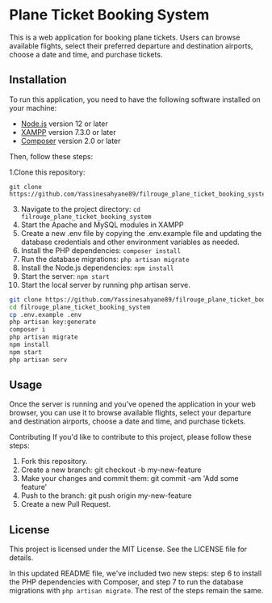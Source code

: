 # Plane Ticket Booking System

This is a web application for booking plane tickets. Users can browse available flights, select their preferred departure and destination airports, choose a date and time, and purchase tickets.

## Installation

To run this application, you need to have the following software installed on your machine:

- [Node.js](https://nodejs.org/) version 12 or later
- [XAMPP](https://www.apachefriends.org/index.html) version 7.3.0 or later
- [Composer](https://getcomposer.org/) version 2.0 or later

Then, follow these steps:

1.Clone this repository:

    git clone https://github.com/Yassinesahyane89/filrouge_plane_ticket_booking_system.git
 
3. Navigate to the project directory: `cd filrouge_plane_ticket_booking_system`
4. Start the Apache and MySQL modules in XAMPP
5. Create a new .env file by copying the .env.example file and updating the database credentials and other environment variables as needed.
6. Install the PHP dependencies: `composer install`
7. Run the database migrations: `php artisan migrate`
8. Install the Node.js dependencies: `npm install`
9. Start the server: `npm start`
10. Start the local server by running php artisan serve.
```bash
git clone https://github.com/Yassinesahyane89/filrouge_plane_ticket_booking_system.git
cd filrouge_plane_ticket_booking_system
cp .env.example .env
php artisan key:generate
composer i
php artisan migrate
npm install
npm start
php artisan serv
```

## Usage

Once the server is running and you've opened the application in your web browser, you can use it to browse available flights, select your departure and destination airports, choose a date and time, and purchase tickets.

Contributing
If you'd like to contribute to this project, please follow these steps:

1. Fork this repository.
2. Create a new branch: git checkout -b my-new-feature
3. Make your changes and commit them: git commit -am 'Add some feature'
4. Push to the branch: git push origin my-new-feature
5. Create a new Pull Request.

## License
This project is licensed under the MIT License. See the LICENSE file for details.

In this updated README file, we've included two new steps: step 6 to install the PHP dependencies with Composer, and step 7 to run the database migrations with `php artisan migrate`. The rest of the steps remain the same.

